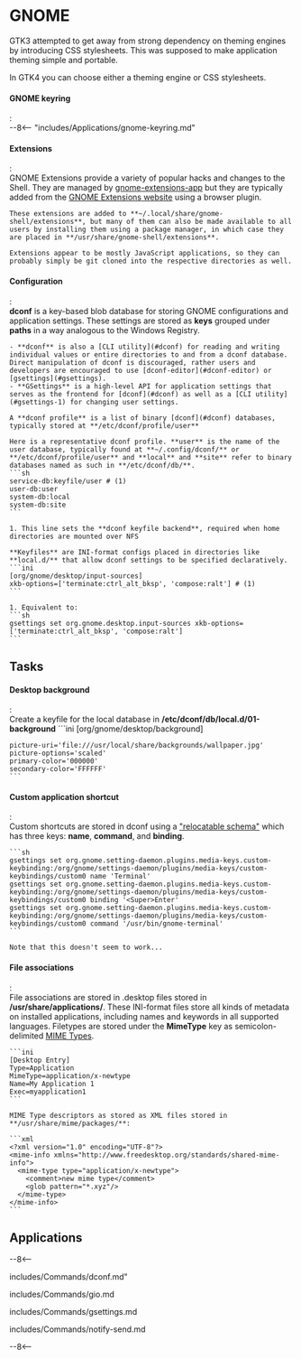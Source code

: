 # GNOME

GTK3 attempted to get away from strong dependency on theming engines by introducing CSS stylesheets.
This was supposed to make application theming simple and portable.

In GTK4 you can choose either a theming engine or CSS stylesheets.

#### GNOME keyring
:   
    --8<-- "includes/Applications/gnome-keyring.md"

#### Extensions
:   
    GNOME Extensions provide a variety of popular hacks and changes to the Shell.
    They are managed by [gnome-extensions-app](https://gitlab.gnome.org/GNOME/gnome-shell/-/tree/HEAD/subprojects/extensions-app) but they are typically added from the [GNOME Extensions website](https://extensions.gnome.org/) using a browser plugin.

    These extensions are added to **~/.local/share/gnome-shell/extensions**, but many of them can also be made available to all users by installing them using a package manager, in which case they are placed in **/usr/share/gnome-shell/extensions**.

    Extensions appear to be mostly JavaScript applications, so they can probably simply be git cloned into the respective directories as well.

#### Configuration
:   
    **dconf** is a key-based blob database for storing GNOME configurations and application settings. These settings are stored as **keys** grouped under **paths** in a way analogous to the Windows Registry. 

    - **dconf** is also a [CLI utility](#dconf) for reading and writing individual values or entire directories to and from a dconf database. 
    Direct manipulation of dconf is discouraged, rather users and developers are encouraged to use [dconf-editor](#dconf-editor) or [gsettings](#gsettings).
    - **GSettings** is a high-level API for application settings that serves as the frontend for [dconf](#dconf) as well as a [CLI utility](#gsettings-1) for changing user settings.

    A **dconf profile** is a list of binary [dconf](#dconf) databases, typically stored at **/etc/dconf/profile/user**

    Here is a representative dconf profile. **user** is the name of the user database, typically found at **~/.config/dconf/** or **/etc/dconf/profile/user** and **local** and **site** refer to binary databases named as such in **/etc/dconf/db/**.
    ```sh
    service-db:keyfile/user # (1)
    user-db:user
    system-db:local
    system-db:site
    ```

    1. This line sets the **dconf keyfile backend**, required when home directories are mounted over NFS

    **Keyfiles** are INI-format configs placed in directories like **local.d/** that allow dconf settings to be specified declaratively.
    ```ini
    [org/gnome/desktop/input-sources]
    xkb-options=['terminate:ctrl_alt_bksp', 'compose:ralt'] # (1)
    ```

    1. Equivalent to:
    ```sh
    gsettings set org.gnome.desktop.input-sources xkb-options=['terminate:ctrl_alt_bksp', 'compose:ralt']
    ```

## Tasks

#### Desktop background
:   
    Create a keyfile for the local database in **/etc/dconf/db/local.d/01-background**
    ```ini
    [org/gnome/desktop/background]

    picture-uri='file:///usr/local/share/backgrounds/wallpaper.jpg'
    picture-options='scaled'
    primary-color='000000'
    secondary-color='FFFFFF'
    ```

#### Custom application shortcut
:   
    Custom shortcuts are stored in dconf using a ["relocatable schema"](https://wiki.ubuntu.com/Keybindings) which has three keys: **name**, **command**, and **binding**.

    ```sh
    gsettings set org.gnome.setting-daemon.plugins.media-keys.custom-keybinding:/org/gnome/settings-daemon/plugins/media-keys/custom-keybindings/custom0 name 'Terminal'
    gsettings set org.gnome.setting-daemon.plugins.media-keys.custom-keybinding:/org/gnome/settings-daemon/plugins/media-keys/custom-keybindings/custom0 binding '<Super>Enter'
    gsettings set org.gnome.setting-daemon.plugins.media-keys.custom-keybinding:/org/gnome/settings-daemon/plugins/media-keys/custom-keybindings/custom0 command '/usr/bin/gnome-terminal'
    ```

    Note that this doesn't seem to work...

#### File associations
:   
    File associations are stored in .desktop files stored in **/usr/share/applications/**. 
    These INI-format files store all kinds of metadata on installed applications, including names and keywords in all supported languages.
    Filetypes are stored under the **MimeType** key as semicolon-delimited [MIME Types](https://access.redhat.com/documentation/en-us/red_hat_enterprise_linux/7/html/desktop_migration_and_administration_guide/file_formats).

    ```ini
    [Desktop Entry]
    Type=Application
    MimeType=application/x-newtype
    Name=My Application 1
    Exec=myapplication1
    ```

    MIME Type descriptors as stored as XML files stored in **/usr/share/mime/packages/**:

    ```xml
    <?xml version="1.0" encoding="UTF-8"?>
    <mime-info xmlns="http://www.freedesktop.org/standards/shared-mime-info">
      <mime-type type="application/x-newtype">
        <comment>new mime type</comment>
        <glob pattern="*.xyz"/>
      </mime-type>
    </mime-info>
    ```

## Applications

--8<--

includes/Commands/dconf.md"

includes/Commands/gio.md

includes/Commands/gsettings.md

includes/Commands/notify-send.md

--8<--
